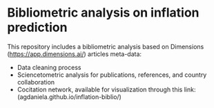 # Bibliometric analysis on inflation prediction


This repository includes a bibliometric analysis based on Dimensions (https://app.dimensions.ai/) articles meta-data:

* Data cleaning process
* Sciencetometric analysis for publications, references, and country collaboration
* Cocitation network, available for visualization through this link: (agdaniela.github.io/inflation-biblio/)  

